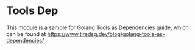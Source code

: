 # Tools Dep

This module is a sample for Golang Tools as Dependencies guide, which can be found at https://www.tiredsg.dev/blog/golang-tools-as-dependencies/
